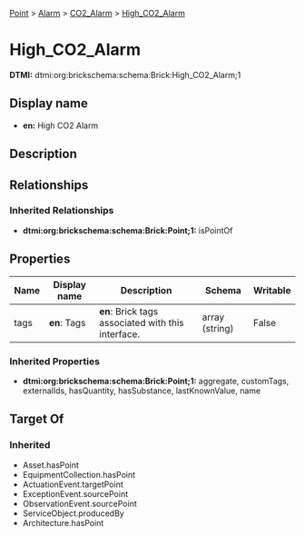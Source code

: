 [Point](../../Point.md) > [Alarm](../Alarm.md) > [CO2_Alarm](CO2_Alarm.md) > [High_CO2_Alarm](.)
# High_CO2_Alarm
**DTMI:** dtmi:org:brickschema:schema:Brick:High_CO2_Alarm;1
## Display name
- **en:** High CO2 Alarm
## Description
## Relationships
### Inherited Relationships
* **dtmi:org:brickschema:schema:Brick:Point;1:** isPointOf
## Properties
|Name|Display name|Description|Schema|Writable|
|-|-|-|-|-|
|tags|**en**: Tags|**en**: Brick tags associated with this interface.|array (string)|False|
### Inherited Properties
* **dtmi:org:brickschema:schema:Brick:Point;1:** aggregate, customTags, externalIds, hasQuantity, hasSubstance, lastKnownValue, name
## Target Of
### Inherited
* Asset.hasPoint
* EquipmentCollection.hasPoint
* ActuationEvent.targetPoint
* ExceptionEvent.sourcePoint
* ObservationEvent.sourcePoint
* ServiceObject.producedBy
* Architecture.hasPoint
